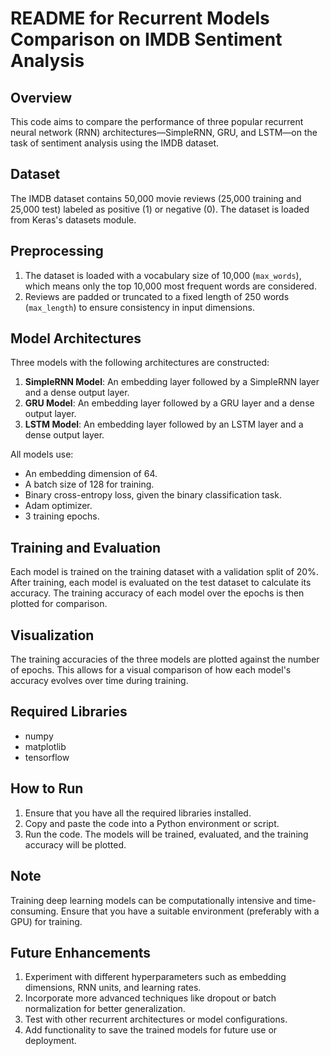 # README for Recurrent Models Comparison on IMDB Sentiment Analysis

## Overview
This code aims to compare the performance of three popular recurrent neural network (RNN) architectures—SimpleRNN, GRU, and LSTM—on the task of sentiment analysis using the IMDB dataset.

## Dataset
The IMDB dataset contains 50,000 movie reviews (25,000 training and 25,000 test) labeled as positive (1) or negative (0). The dataset is loaded from Keras's datasets module.

## Preprocessing
1. The dataset is loaded with a vocabulary size of 10,000 (`max_words`), which means only the top 10,000 most frequent words are considered.
2. Reviews are padded or truncated to a fixed length of 250 words (`max_length`) to ensure consistency in input dimensions.

## Model Architectures
Three models with the following architectures are constructed:
1. **SimpleRNN Model**: An embedding layer followed by a SimpleRNN layer and a dense output layer.
2. **GRU Model**: An embedding layer followed by a GRU layer and a dense output layer.
3. **LSTM Model**: An embedding layer followed by an LSTM layer and a dense output layer.

All models use:
- An embedding dimension of 64.
- A batch size of 128 for training.
- Binary cross-entropy loss, given the binary classification task.
- Adam optimizer.
- 3 training epochs.

## Training and Evaluation
Each model is trained on the training dataset with a validation split of 20%. After training, each model is evaluated on the test dataset to calculate its accuracy. The training accuracy of each model over the epochs is then plotted for comparison.

## Visualization
The training accuracies of the three models are plotted against the number of epochs. This allows for a visual comparison of how each model's accuracy evolves over time during training.

## Required Libraries
- numpy
- matplotlib
- tensorflow

## How to Run
1. Ensure that you have all the required libraries installed.
2. Copy and paste the code into a Python environment or script.
3. Run the code. The models will be trained, evaluated, and the training accuracy will be plotted.

## Note
Training deep learning models can be computationally intensive and time-consuming. Ensure that you have a suitable environment (preferably with a GPU) for training.

## Future Enhancements
1. Experiment with different hyperparameters such as embedding dimensions, RNN units, and learning rates.
2. Incorporate more advanced techniques like dropout or batch normalization for better generalization.
3. Test with other recurrent architectures or model configurations.
4. Add functionality to save the trained models for future use or deployment.
